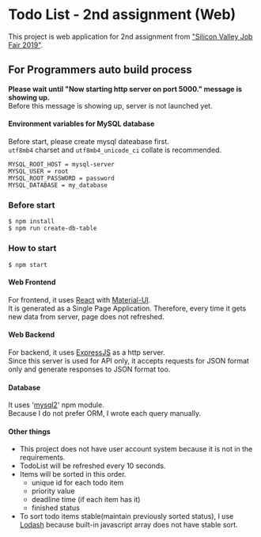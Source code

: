 # Todo List - 2nd assignment (Web)

This project is web application for 2nd assignment from ["Silicon Valley Job Fair 2019"](https://programmers.co.kr/competitions/104/siliconvalley-jobfair2019).

## For Programmers auto build process
**Please wait until "Now starting http server on port 5000." message is showing up.**  
Before this message is showing up, server is not launched yet.


#### Environment variables for MySQL database
Before start, please create mysql dateabase first.  
`utf8mb4` charset and `utf8mb4_unicode_ci` collate is recommended.
```shell script
MYSQL_ROOT_HOST = mysql-server
MYSQL_USER = root
MYSQL_ROOT_PASSWORD = password
MYSQL_DATABASE = my_database
```

### Before start
```shell script
$ npm install
$ npm run create-db-table
```

### How to start
```shell script
$ npm start
```

#### Web Frontend
For frontend, it uses [React](https://reactjs.org/) with [Material-UI](https://material-ui.com/).  
It is generated as a Single Page Application. Therefore, every time it gets new data from server, page does not refreshed.

#### Web Backend
For backend, it uses [ExpressJS](https://expressjs.com/) as a http server.  
Since this server is used for API only, it accepts requests for JSON format only and generate responses to JSON format too.  

#### Database
It uses '[mysql2](https://www.npmjs.com/package/mysql2)' npm module.  
Because I do not prefer ORM, I wrote each query manually.

#### Other things
- This project does not have user account system because it is not in the requirements.  
- TodoList will be refreshed every 10 seconds.  
- Items will be sorted in this order.
    - unique id for each todo item
    - priority value
    - deadline time (if each item has it)
    - finished status
- To sort todo items stable(maintain previously sorted status), I use [Lodash](https://lodash.com/) because built-in javascript array does not have stable sort.